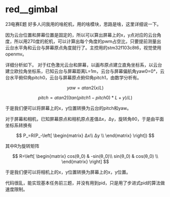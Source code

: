 # red__gimbal
23电赛E题
好多人问我用的啥舵机，用的啥模块，思路是啥，这里详细说一下。

因为云台位置和屏幕位置是固定的，所以可以算出屏幕上的x，y点对应的云台角度，所以用270度的舵机，可以计算出每个角度的pwm占空比，只要提前测量出云台水平角和云台与屏幕原点角度就行了。主控用的stm32f103c8t6，视觉使用openmv。

详细分析如下。
对于红色激光云台和屏幕，以画布原点建立直角坐标系，以云台建立欧拉角坐标系，已知云台与屏幕距离L=1m，云台与屏幕偏航角yaw0=0°，云台水平俯仰角pitch0，云台与屏幕原点俯仰角pitch1，由数学分析有。

$$
yaw = atan2(x/L)
$$

$$
pitch = atan2((tan(pitch1-pitch0)*L+y)/L)
$$

于是我们便可以将屏幕上的x，y位置转换为云台的pitch和yaw。

对于屏幕和相机，已知屏幕原点和相机原点差值Δx，Δy，旋转角θ0，于是由平面坐标系转换有

$$
P_=R(P_-\left[
 \begin{matrix}
   Δx\\
   Δy \\
  \end{matrix}
  \right])
$$

其中R为旋转矩阵

$$
R=\left[
 \begin{matrix}
   cos(θ_0) & -sin(θ_0)\\
   sin(θ_0) & cos(θ_0) \\
  \end{matrix}
  \right]
$$

于是我们便可以将相机上的x，y位置转换为屏幕上的x，y位置。

代码很乱，能实现基本任务前三题，并没有用到pid，只是用了步进式pid的算法做速度限制。
